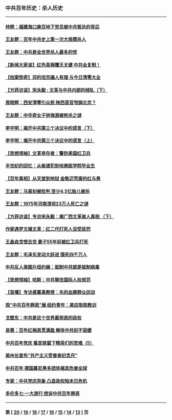 ### 中共百年历史：杀人历史
---
#### [林辉：福建海口逾百地下党员被中共冤杀的背后](../../pages/nf1176106/n13878946.md?02220430) 
#### [王友群：百年中共史上第一次大规模杀人](../../pages/nf1176106/n13863785.md?02220430) 
#### [王友群：中共是全世界杀人最多的党](../../pages/nf1176106/n13860689.md?02220430) 
#### [【新闻大家谈】红色高棉覆灭关键 中共全复制！](../../pages/nf1176106/n13850222.md?02220430) 
#### [【拍案惊奇】邓的坦克碾人有理 与今日清零大业](../../pages/nf1176106/n13729574.md?02220430) 
#### [【方菲访谈】宋永毅 : 文革与中共内部的倾轧（下）](../../pages/nf1176106/n13486836.md?02220430) 
#### [周晓辉：西安清零引众怒 陕西高官甩锅北京？](../../pages/nf1176106/n13484627.md?02220430) 
#### [王友群：中华奇女子钟海源被枪杀之谜](../../pages/nf1176106/n13430555.md?02220430) 
#### [李宇明：揭开中共第三个决议中的谎言（下）](../../pages/nf1176106/n13389389.md?02220430) 
#### [李宇明：揭开中共第三个决议中的谎言（上）](../../pages/nf1176106/n13388697.md?02220430) 
#### [【思想领袖】文革幸存者：警防美国红卫兵](../../pages/nf1176106/n13339289.md?02220430) 
#### [半世纪的回忆：从偷渡犯到哈佛医学院毕业生](../../pages/nf1176106/n13345328.md?02220430) 
#### [【百年真相】从天堂到地狱 金敬迈荒唐的红与黑](../../pages/nf1176106/n13336995.md?02220430) 
#### [王友群：马寅初被批判 至少4.5亿胎儿被杀](../../pages/nf1176106/n13260313.md?02220430) 
#### [王友群：1975年河南溃坝23万人死亡之谜](../../pages/nf1176106/n13231576.md?02220430) 
#### [【方菲访谈】专访宋永毅：揭广西文革骇人真相 （下）](../../pages/nf1176106/n13209074.md?02220430) 
#### [作家遇罗文揭文革：红二代打死人没受惩罚](../../pages/nf1176106/n13205254.md?02220430) 
#### [王晶垚含恨去世 妻子55年前被红卫兵打死](../../pages/nf1176106/n13203590.md?02220430) 
#### [王友群：毛泽东发动大跃进 饿死四千万人](../../pages/nf1176106/n13177158.md?02220430) 
#### [中共反人类图片纽约展：抵制中共就是抵制病毒](../../pages/nf1176106/n13115371.md?02220430) 
#### [【思想领袖】哈斯：中共窜改国际人权规范](../../pages/nf1176106/n13053647.md?02220430) 
#### [【首播】专访盛慕真教授：毛的血腥群众运动](../../pages/nf1176106/n13091782.md?02220430) 
#### [观“中共百年罪恶”展 纽约青年：美应吸取教训](../../pages/nf1176106/n13085246.md?02220430) 
#### [戈壁东：中共是这个世界最邪恶的政权](../../pages/nf1176106/n13085641.md?02220430) 
#### [易蓉：百年红祸恶贯满盈 解体中共刻不容缓](../../pages/nf1176106/n13084455.md?02220430) 
#### [中共百年党庆 看其铁窗下精英们的苦难（5）](../../pages/nf1176106/n13076766.md?02220430) 
#### [美州长宣布“共产主义受害者纪念月”](../../pages/nf1176106/n13074024.md?02220430) 
#### [中共百年 德国慕尼黑多团体揭其危害全球](../../pages/nf1176106/n13068873.md?02220430) 
#### [专家：中共党庆异象 凸显政权陷末日危机](../../pages/nf1176106/n13067084.md?02220430) 
#### [多伦多七·一大游行 控诉中共百年罪恶](../../pages/nf1176106/n13062043.md?02220430) 

---
#### 第 [ [20](./20.md?02220430) / [19](./19.md?02220430) / [18](./18.md?02220430) / [17](./17.md?02220430) / [16](./16.md?02220430) / [15](./15.md?02220430) / [14](./14.md?02220430) / [13](./13.md?02220430) ] 页
